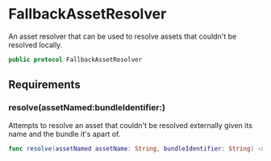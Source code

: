 # FallbackAssetResolver

An asset resolver that can be used to resolve assets that couldn't be resolved locally.

``` swift
public protocol FallbackAssetResolver 
```

## Requirements

### resolve(assetNamed:​bundleIdentifier:​)

Attempts to resolve an asset that couldn't be resolved externally given its name and the bundle it's apart of.

``` swift
func resolve(assetNamed assetName: String, bundleIdentifier: String) -> DataAsset?
```
